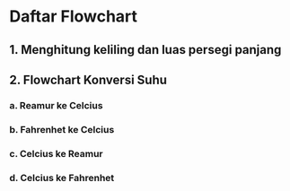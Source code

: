 # Daftar Flowchart
## 1. Menghitung keliling dan luas persegi panjang


## 2. Flowchart Konversi Suhu
### a. Reamur ke Celcius


### b. Fahrenhet ke Celcius 


### c. Celcius ke Reamur


### d. Celcius ke Fahrenhet

